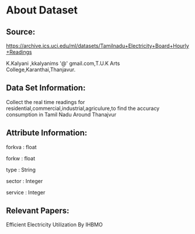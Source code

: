 # About Dataset
## Source:
https://archive.ics.uci.edu/ml/datasets/Tamilnadu+Electricity+Board+Hourly+Readings

K.Kalyani ,kkalyanims '@' gmail.com,T.U.K Arts College,Karanthai,Thanjavur.

## Data Set Information:

Collect the real time readings for residential,commercial,industrial,agriculure,to find the accuracy consumption in Tamil Nadu Around Thanajvur

## Attribute Information:

forkva  : float 

forkw   : float

type    : String
 
sector  : Integer

service : Integer

## Relevant Papers:

Efficient Electricity Utilization By IHBMO


